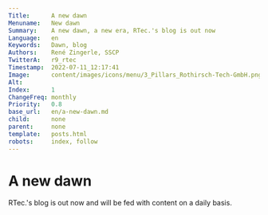 ```yaml
---
Title:      A new dawn
Menuname:   New dawn
Summary:    A new dawn, a new era, RTec.'s blog is out now
Language:   en
Keywords:   Dawn, blog
Authors:    René Zingerle, SSCP
TwitterA:   r9_rtec
Timestamp:  2022-07-11_12:17:41
Image:      content/images/icons/menu/3_Pillars_Rothirsch-Tech-GmbH.png
Alt:        
Index:      1
ChangeFreq: monthly
Priority:   0.8
base_url:   en/a-new-dawn.md
child:      none
parent:     none
template:   posts.html
robots:     index, follow
---
```


# A new dawn

RTec.'s blog is out now and will be fed with content on a daily basis.
